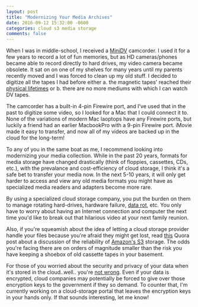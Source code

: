 ```yaml
---
layout: post
title: "Modernizing Your Media Archives"
date: 2016-09-12 15:32:00 -0600
categories: cloud s3 media storage
comments: false
---
```


When I was in middle-school, I received a [MiniDV][minidv] camcorder. I used it
for a few years to record a lot of fun memories, but as HD cameras/phones
became able to record directly to hard drives, my video camera became obsolete.
It sat on on one of my shelves for many years until my parents recently moved
and I was forced to clean up my old stuff. I decided to digitize all the tapes
I had before either a. the magnetic tapes' reached their [physical
lifetimes][life] or b. there are no more mediums with which I can watch DV tapes. 

The camcorder has a built-in 4-pin Firewire port, and I've used that in the
past to digitize some video, so I looked for a Mac that I could connect it to.
None of the variations of modern Mac laoptops have any Firewire ports, but
luckily a friend had an earlier MacbookPro with a 9-pin Firewire port. iMovie
made it easy to transfer, and now all of my videos are backed up in the cloud
for the long-term! 

To any of you in the same boat as me, I recommend looking into modernizing your
media collection. While in the past 20 years, formats for media
storage have changed drastically (think of floppies, cassettes, CDs, etc.),
with the prevalance and cost-efficiency of cloud storage, I think it's a safe
bet to transfer your media now. In the next 5-10 years, it will only get harder
to access and view any old media formats you might have as specialized media
readers and adapters become more rare.

By using a specialized cloud storage company, you put the burden on them to
manage rotating hard-drives, hardware failure, [data rot][data], etc. You 
only have to worry about having an Internet connection and computer the next 
time you'd like to break out that hilarious video at your next family reunion.

Also, if you're squeamish about the idea of letting a cloud storage provider
handle your files because you're afraid they might get lost, read [this][quora] Quora
post about a discussion of the reliability of [Amazon's S3][s3] storage. The
odds you're facing there are on orders of magnitude smaller than the risk you
have keeping a shoebox of old cassette tapes in your basement.

For those of you worried about the security and privacy of your data when it's
stored in the cloud..well.. you're [not wrong][lavabit]. Even if your data is
encrypted, cloud companies may potentially be forced to give over those
encryption keys to the government if they so demand. To counter that, I'm
currently working on a cloud-storage portal that leaves the encryption keys in
your hands only. If that sounds interesting, let me know!

[minidv]: https://en.wikipedia.org/wiki/DV#Magnetic_tape
[life]: https://web.archive.org/web/20160604020045/https://www.clir.org/pubs/reports/pub54/4life_expectancy.html
[data]: https://en.wikipedia.org/wiki/Data_degradation
[quora]: https://www.quora.com/Has-anyone-actually-ever-lost-data-using-Amazon-S3-reduced-redundancy-option
[lavabit]: https://en.wikipedia.org/wiki/Lavabit#Connection_to_Edward_Snowden
[s3]: https://aws.amazon.com/s3/
